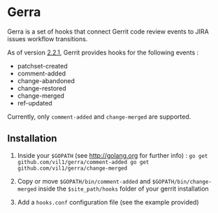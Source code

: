 # Gerra 

Gerra is a set of hooks that connect Gerrit code review events to JIRA issues workflow transitions. 

As of version [2.2.1](http://gerrit.googlecode.com/svn/documentation/2.2.1/config-hooks.html), Gerrit provides hooks for the following events : 

* patchset-created
* comment-added
* change-abandoned
* change-restored
* change-merged
* ref-updated

Currently, only `comment-added` and `change-merged` are supported.


## Installation

1. Inside your `$GOPATH` (see http://golang.org for further info) :  ```go get github.com/vil1/gerra/comment-added
go get github.com/vil1/gerra/change-merged```

2. Copy or move `$GOPATH/bin/comment-added` and `$GOPATH/bin/change-merged` inside the `$site_path/hooks` folder of your gerrit installation 

3. Add a `hooks.conf` configuration file (see the example provided)
